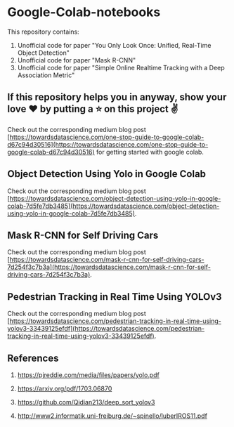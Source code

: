 # Google-Colab-notebooks

This repository contains:

1. Unofficial code for paper "You Only Look Once: Unified, Real-Time Object Detection"
2. Unofficial code for paper "Mask R-CNN"
3. Unofficial code for paper "Simple Online Realtime Tracking with a Deep Association Metric"

## If this repository helps you in anyway, show your love :heart: by putting a :star: on this project :v:

Check out the corresponding medium blog post [https://towardsdatascience.com/one-stop-guide-to-google-colab-d67c94d30516](https://towardsdatascience.com/one-stop-guide-to-google-colab-d67c94d30516) for getting started with google colab.

## Object Detection Using Yolo in Google Colab

Check out the corresponding medium blog post [https://towardsdatascience.com/object-detection-using-yolo-in-google-colab-7d5fe7db3485](https://towardsdatascience.com/object-detection-using-yolo-in-google-colab-7d5fe7db3485).

## Mask R-CNN for Self Driving Cars

Check out the corresponding medium blog post [https://towardsdatascience.com/mask-r-cnn-for-self-driving-cars-7d254f3c7b3a](https://towardsdatascience.com/mask-r-cnn-for-self-driving-cars-7d254f3c7b3a).

## Pedestrian Tracking in Real Time Using YOLOv3

Check out the corresponding medium blog post [https://towardsdatascience.com/pedestrian-tracking-in-real-time-using-yolov3-33439125efdf](https://towardsdatascience.com/pedestrian-tracking-in-real-time-using-yolov3-33439125efdf).

## References

1. https://pjreddie.com/media/files/papers/yolo.pdf

2. https://arxiv.org/pdf/1703.06870

3. https://github.com/Qidian213/deep_sort_yolov3

4. http://www2.informatik.uni-freiburg.de/~spinello/luberIROS11.pdf
